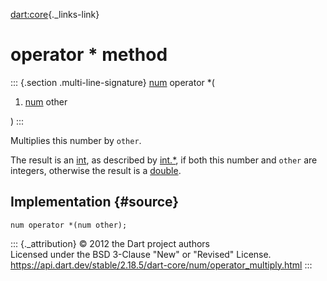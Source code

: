 [dart:core](../../dart-core/dart-core-library){._links-link}

operator \* method
==================

::: {.section .multi-line-signature}
[num](../num-class) operator \*(

1.  [num](../num-class) other

)
:::

Multiplies this number by `other`.

The result is an [int](../int-class), as described by
[int.\*](operator_multiply), if both this number and `other` are
integers, otherwise the result is a [double](../double-class).

Implementation {#source}
--------------

``` {.language-dart data-language="dart"}
num operator *(num other);
```

::: {._attribution}
© 2012 the Dart project authors\
Licensed under the BSD 3-Clause \"New\" or \"Revised\" License.\
<https://api.dart.dev/stable/2.18.5/dart-core/num/operator_multiply.html>
:::

